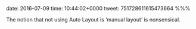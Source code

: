date: 2016-07-09
time: 10:44:02+0000
tweet: 751728611615473664
%%%

The notion that not using Auto Layout is ‘manual layout’ is nonsensical.
